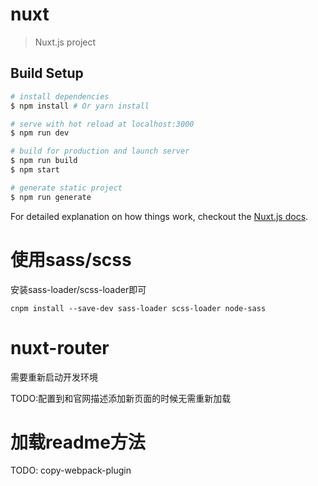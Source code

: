 # nuxt

> Nuxt.js project

## Build Setup

``` bash
# install dependencies
$ npm install # Or yarn install

# serve with hot reload at localhost:3000
$ npm run dev

# build for production and launch server
$ npm run build
$ npm start

# generate static project
$ npm run generate
```

For detailed explanation on how things work, checkout the [Nuxt.js docs](https://github.com/nuxt/nuxt.js).


# 使用sass/scss
安装sass-loader/scss-loader即可
```shell
cnpm install --save-dev sass-loader scss-loader node-sass
```
# nuxt-router
需要重新启动开发环境

TODO:配置到和官网描述添加新页面的时候无需重新加载

# 加载readme方法
TODO:
copy-webpack-plugin 